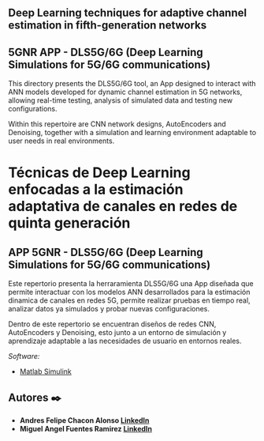 ## Deep Learning techniques for adaptive channel estimation in fifth-generation networks
## 5GNR APP - DLS5G/6G (Deep Learning Simulations for 5G/6G communications)

This directory presents the DLS5G/6G tool, an App designed to interact with ANN models developed for dynamic channel estimation in 5G networks, allowing real-time testing, analysis of simulated data and testing new configurations.

Within this repertoire are CNN network designs, AutoEncoders and Denoising, together with a simulation and learning environment adaptable to user needs in real environments.





# Técnicas de Deep Learning enfocadas a la estimación adaptativa de canales en redes de quinta generación
## APP 5GNR - DLS5G/6G (Deep Learning Simulations for 5G/6G communications)

Este repertorio presenta la herraramienta DLS5G/6G una  App diseñada que permite interactuar con los modelos ANN desarrollados para la estimación dinamica de canales en redes 5G, permite realizar pruebas en tiempo real, analizar
datos ya simulados y probar nuevas configuraciones.

Dentro de este repertorio se encuentran diseños de redes CNN, AutoEncoders y Denoising, esto junto a un entorno de simulación y aprendizaje adaptable a las necesidades de usuario en entornos reales.

_Software:_

* [Matlab Simulink](https://la.mathworks.com/products/simulink.html)


## Autores ✒️

* **Andres Felipe Chacon Alonso [LinkedIn](https://www.linkedin.com/in/andreschaconalonso/?originalSubdomain=co)**
* **Miguel Angel Fuentes Ramirez [LinkedIn](https://www.linkedin.com/in/miguelafuentesr/)** 
